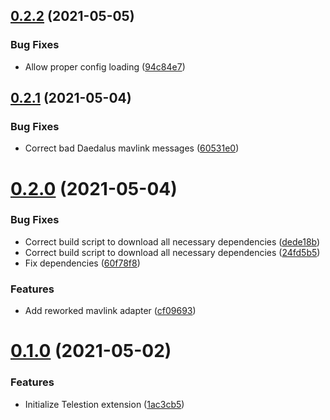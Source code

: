 ## [0.2.2](https://github.com/wuespace/telestion-extension-mavlink/compare/v0.2.1...v0.2.2) (2021-05-05)


### Bug Fixes

* Allow proper config loading ([94c84e7](https://github.com/wuespace/telestion-extension-mavlink/commit/94c84e7c38897d9d63a294f5091b1089b5e32a60))



## [0.2.1](https://github.com/wuespace/telestion-extension-mavlink/compare/v0.2.0...v0.2.1) (2021-05-04)


### Bug Fixes

* Correct bad Daedalus mavlink messages ([60531e0](https://github.com/wuespace/telestion-extension-mavlink/commit/60531e0c6205724d32ec999852d47656dbf8895b))



# [0.2.0](https://github.com/wuespace/telestion-extension-mavlink/compare/v0.1.0...v0.2.0) (2021-05-04)


### Bug Fixes

* Correct build script to download all necessary dependencies ([dede18b](https://github.com/wuespace/telestion-extension-mavlink/commit/dede18b198768b63cf8f28979dc99c2fbe53c1bd))
* Correct build script to download all necessary dependencies ([24fd5b5](https://github.com/wuespace/telestion-extension-mavlink/commit/24fd5b590529bce46db794f8ab8a19c8e244b4d5))
* Fix dependencies ([60f78f8](https://github.com/wuespace/telestion-extension-mavlink/commit/60f78f8a2763232daa1e8298e73397338bdc9fe3))


### Features

* Add reworked mavlink adapter ([cf09693](https://github.com/wuespace/telestion-extension-mavlink/commit/cf09693e7be33bbcb89d4f0cfb8b0a29f08dbcc0))



# [0.1.0](https://github.com/wuespace/telestion-extension-mavlink/compare/1ac3cb57d63152a5b55c8cd4e19f787005474d2e...v0.1.0) (2021-05-02)


### Features

* Initialize Telestion extension ([1ac3cb5](https://github.com/wuespace/telestion-extension-mavlink/commit/1ac3cb57d63152a5b55c8cd4e19f787005474d2e))



